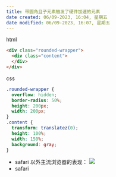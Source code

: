 ```yaml
---
title: 带圆角且子元素触发了硬件加速的元素
date created: 06/09-2023, 16:04, 星期五
date modified: 06/09-2023, 16:07, 星期五
---
```

html
```html
<div class="rounded-wrapper">
  <div class="content">
  </div>
</div>
```

css
```css
.rounded-wrapper {
  overflow: hidden;
  border-radius: 50%;
  height: 200px;
  width: 200px;
}
.content {
  transform: translatez(0);
  height: 100%;
  width: 150%;
  background: gray;
}

```

- safari 以外主流浏览器的表现：
	![](https://vercel-proxy.norah1to.com/proxy/raw.githubusercontent.com/NoraH1to/cdn/master/img/20230609160652.png)
- safari
